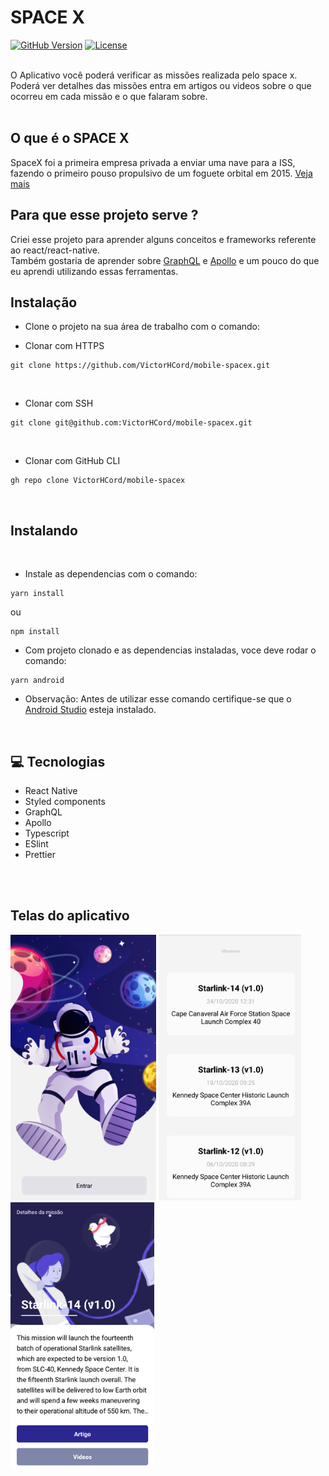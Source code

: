 # SPACE X 

[![GitHub Version](https://img.shields.io/static/v1?label=version&message=1.0.0&color=gree)](https://github.com/VictorHCord/mobile-spacex)
[![License](https://img.shields.io/static/v1?label=license&message=MIT&color=blue)](https://github.com/VictorHCord/mobile-spacex)

<br>
O Aplicativo você poderá verificar as missões realizada pelo space x.
Poderá ver detalhes das missões entra em artigos ou videos sobre o que 
ocorreu em cada missão e o que falaram sobre.
<br>
<br>

## O que é o SPACE X
SpaceX foi a primeira empresa privada a enviar uma nave para a ISS, fazendo o primeiro pouso propulsivo de um foguete orbital em 2015. [Veja mais](https://pt.wikipedia.org/wiki/SpaceX)

## Para que esse projeto serve ?
Criei esse projeto para aprender alguns conceitos e frameworks referente ao react/react-native.
<br>
Também gostaria de aprender sobre [GraphQL](https://graphql.org/) e [Apollo](https://www.apollographql.com/docs/) e um pouco do que eu aprendi utilizando essas ferramentas.

## Instalação

- Clone o projeto na sua área de trabalho com o comando: 

- Clonar com HTTPS
``` 
git clone https://github.com/VictorHCord/mobile-spacex.git
```
<br>

- Clonar com SSH
```
git clone git@github.com:VictorHCord/mobile-spacex.git
```

<br>

- Clonar com GitHub CLI
```
gh repo clone VictorHCord/mobile-spacex
```

<br>


## Instalando
<br>

- Instale as dependencias com o comando: 

```
yarn install
```
ou

```
npm install
```

- Com projeto clonado e as dependencias instaladas, voce deve rodar o comando:

``` 
yarn android
```
- Observação: Antes de utilizar esse comando certifique-se que o [Android Studio](https://developer.android.com/) esteja instalado.

<br>

## :computer: Tecnologias

- React Native
- Styled components
- GraphQL
- Apollo
- Typescript
- ESlint
- Prettier
<br>
<br>

## Telas do aplicativo

<div>
<img src="./src/assets/images/dashboard.png" alt="Tela inicial da aplicação" height="425">
<img src="./src/assets/images/tela_mission.png" alt="Tela para selecionar a missão" height="425">
<img src="./src/assets/images/detail-mission.png" alt="Tela sobre os detalhes da missão" height="425">
</div>
<br>

